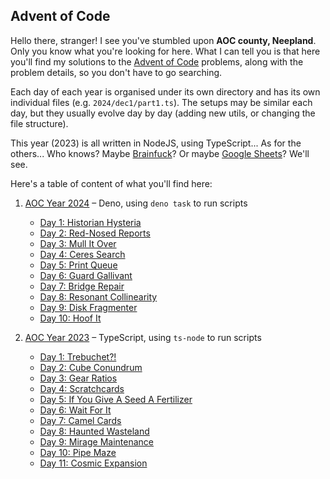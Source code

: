 ## Advent of Code

Hello there, stranger! I see you've stumbled upon **AOC county, Neepland**. Only you 
know what you're looking for here. What I can tell you is that here you'll find my 
solutions to the [Advent of Code](https://adventofcode.com) problems, along with the 
problem details, so you don't have to go searching.

Each day of each year is organised under its own directory and has its own individual
files (e.g. `2024/dec1/part1.ts`). The setups may be similar each day, but they usually 
evolve day by day (adding new utils, or changing the file structure).

This year (2023) is all written in NodeJS, using TypeScript... As for the others... 
Who knows? Maybe [Brainfuck](https://en.wikipedia.org/wiki/Brainfuck)? 
Or maybe [Google Sheets](https://sheets.google.com)? We'll see.

Here's a table of content of what you'll find here:

1. [AOC Year 2024](2024) – Deno, using `deno task` to run scripts
   * [Day 1: Historian Hysteria](2024/dec1)
   * [Day 2: Red-Nosed Reports](2024/dec2)
   * [Day 3: Mull It Over](2024/dec3)
   * [Day 4: Ceres Search](2024/dec4)
   * [Day 5: Print Queue](2024/dec5)
   * [Day 6: Guard Gallivant](2024/dec6)
   * [Day 7: Bridge Repair](2024/dec7)
   * [Day 8: Resonant Collinearity](2024/dec8)
   * [Day 9: Disk Fragmenter](2024/dec9)
   * [Day 10: Hoof It](2024/dec10)

2. [AOC Year 2023](2023) – TypeScript, using `ts-node` to run scripts
   * [Day 1: Trebuchet?!](2023/dec1)
   * [Day 2: Cube Conundrum](2023/dec2)
   * [Day 3: Gear Ratios](2023/dec3)
   * [Day 4: Scratchcards](2023/dec4)
   * [Day 5: If You Give A Seed A Fertilizer](2023/dec5)
   * [Day 6: Wait For It](2023/dec6)
   * [Day 7: Camel Cards](2023/dec7)
   * [Day 8: Haunted Wasteland](2023/dec8)
   * [Day 9: Mirage Maintenance](2023/dec9)
   * [Day 10: Pipe Maze](2023/dec10)
   * [Day 11: Cosmic Expansion](2023/dec11)
